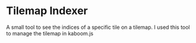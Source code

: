 # Tilemap Indexer

A small tool to see the indices of a specific tile on a tilemap. I used this tool to manage the tilemap in kaboom.js
